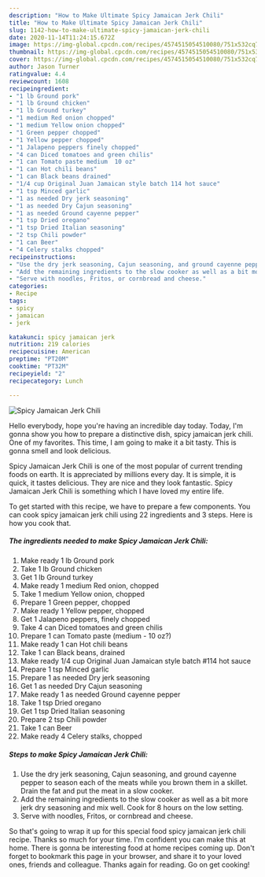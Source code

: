 ```yaml
---
description: "How to Make Ultimate Spicy Jamaican Jerk Chili"
title: "How to Make Ultimate Spicy Jamaican Jerk Chili"
slug: 1142-how-to-make-ultimate-spicy-jamaican-jerk-chili
date: 2020-11-14T11:24:15.672Z
image: https://img-global.cpcdn.com/recipes/4574515054510080/751x532cq70/spicy-jamaican-jerk-chili-recipe-main-photo.jpg
thumbnail: https://img-global.cpcdn.com/recipes/4574515054510080/751x532cq70/spicy-jamaican-jerk-chili-recipe-main-photo.jpg
cover: https://img-global.cpcdn.com/recipes/4574515054510080/751x532cq70/spicy-jamaican-jerk-chili-recipe-main-photo.jpg
author: Jason Turner
ratingvalue: 4.4
reviewcount: 1608
recipeingredient:
- "1 lb Ground pork"
- "1 lb Ground chicken"
- "1 lb Ground turkey"
- "1 medium Red onion chopped"
- "1 medium Yellow onion chopped"
- "1 Green pepper chopped"
- "1 Yellow pepper chopped"
- "1 Jalapeno peppers finely chopped"
- "4 can Diced tomatoes and green chilis"
- "1 can Tomato paste medium  10 oz"
- "1 can Hot chili beans"
- "1 can Black beans drained"
- "1/4 cup Original Juan Jamaican style batch 114 hot sauce"
- "1 tsp Minced garlic"
- "1 as needed Dry jerk seasoning"
- "1 as needed Dry Cajun seasoning"
- "1 as needed Ground cayenne pepper"
- "1 tsp Dried oregano"
- "1 tsp Dried Italian seasoning"
- "2 tsp Chili powder"
- "1 can Beer"
- "4 Celery stalks chopped"
recipeinstructions:
- "Use the dry jerk seasoning, Cajun seasoning, and ground cayenne pepper to season each of the meats while you brown them in a skillet. Drain the fat and put the meat in a slow cooker."
- "Add the remaining ingredients to the slow cooker as well as a bit more jerk dry seasoning and mix well. Cook for 8 hours on the low setting."
- "Serve with noodles, Fritos, or cornbread and cheese."
categories:
- Recipe
tags:
- spicy
- jamaican
- jerk

katakunci: spicy jamaican jerk 
nutrition: 219 calories
recipecuisine: American
preptime: "PT20M"
cooktime: "PT32M"
recipeyield: "2"
recipecategory: Lunch

---
```



![Spicy Jamaican Jerk Chili](https://img-global.cpcdn.com/recipes/4574515054510080/751x532cq70/spicy-jamaican-jerk-chili-recipe-main-photo.jpg)

Hello everybody, hope you're having an incredible day today. Today, I'm gonna show you how to prepare a distinctive dish, spicy jamaican jerk chili. One of my favorites. This time, I am going to make it a bit tasty. This is gonna smell and look delicious.

Spicy Jamaican Jerk Chili is one of the most popular of current trending foods on earth. It is appreciated by millions every day. It is simple, it is quick, it tastes delicious. They are nice and they look fantastic. Spicy Jamaican Jerk Chili is something which I have loved my entire life.




To get started with this recipe, we have to prepare a few components. You can cook spicy jamaican jerk chili using 22 ingredients and 3 steps. Here is how you cook that.

<!--inarticleads1-->

##### The ingredients needed to make Spicy Jamaican Jerk Chili:

1. Make ready 1 lb Ground pork
1. Take 1 lb Ground chicken
1. Get 1 lb Ground turkey
1. Make ready 1 medium Red onion, chopped
1. Take 1 medium Yellow onion, chopped
1. Prepare 1 Green pepper, chopped
1. Make ready 1 Yellow pepper, chopped
1. Get 1 Jalapeno peppers, finely chopped
1. Take 4 can Diced tomatoes and green chilis
1. Prepare 1 can Tomato paste (medium - 10 oz?)
1. Make ready 1 can Hot chili beans
1. Take 1 can Black beans, drained
1. Make ready 1/4 cup Original Juan Jamaican style batch #114 hot sauce
1. Prepare 1 tsp Minced garlic
1. Prepare 1 as needed Dry jerk seasoning
1. Get 1 as needed Dry Cajun seasoning
1. Make ready 1 as needed Ground cayenne pepper
1. Take 1 tsp Dried oregano
1. Get 1 tsp Dried Italian seasoning
1. Prepare 2 tsp Chili powder
1. Take 1 can Beer
1. Make ready 4 Celery stalks, chopped




<!--inarticleads2-->

##### Steps to make Spicy Jamaican Jerk Chili:

1. Use the dry jerk seasoning, Cajun seasoning, and ground cayenne pepper to season each of the meats while you brown them in a skillet. Drain the fat and put the meat in a slow cooker.
1. Add the remaining ingredients to the slow cooker as well as a bit more jerk dry seasoning and mix well. Cook for 8 hours on the low setting.
1. Serve with noodles, Fritos, or cornbread and cheese.




So that's going to wrap it up for this special food spicy jamaican jerk chili recipe. Thanks so much for your time. I'm confident you can make this at home. There is gonna be interesting food at home recipes coming up. Don't forget to bookmark this page in your browser, and share it to your loved ones, friends and colleague. Thanks again for reading. Go on get cooking!
